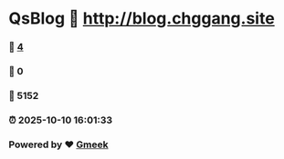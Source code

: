 # QsBlog :link: http://blog.chggang.site 
### :page_facing_up: [4](http://blog.chggang.site/tag.html) 
### :speech_balloon: 0 
### :hibiscus: 5152 
### :alarm_clock: 2025-10-10 16:01:33 
### Powered by :heart: [Gmeek](https://github.com/Meekdai/Gmeek)
